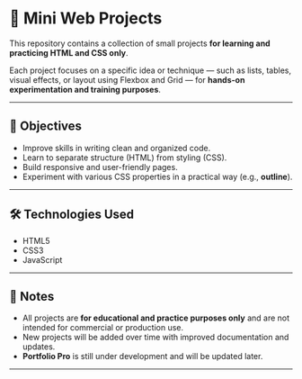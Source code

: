 # 🧩 Mini Web Projects

This repository contains a collection of small projects **for learning and practicing HTML and CSS only**.  

Each project focuses on a specific idea or technique — such as lists, tables, visual effects, or layout using Flexbox and Grid — for **hands-on experimentation and training purposes**.

---

## 🎯 Objectives

- Improve skills in writing clean and organized code.  
- Learn to separate structure (HTML) from styling (CSS).  
- Build responsive and user-friendly pages.  
- Experiment with various CSS properties in a practical way (e.g., **outline**).

---

## 🛠️ Technologies Used

- HTML5  
- CSS3
- JavaScript

---

## 📅 Notes

- All projects are **for educational and practice purposes only** and are not intended for commercial or production use.  
- New projects will be added over time with improved documentation and updates.  
- **Portfolio Pro** is still under development and will be updated later.

---
